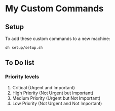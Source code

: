 # My Custom Commands

## Setup

To add these custom commands to a new machine:

```
sh setup/setup.sh
```

## To Do list

### Priority levels

1. Critical (Urgent and Important)
2. High Priority (Not Urgent but Important)
3. Medium Priority (Urgent but Not Important)
4. Low Priority (Not Urgent and Not Important)
